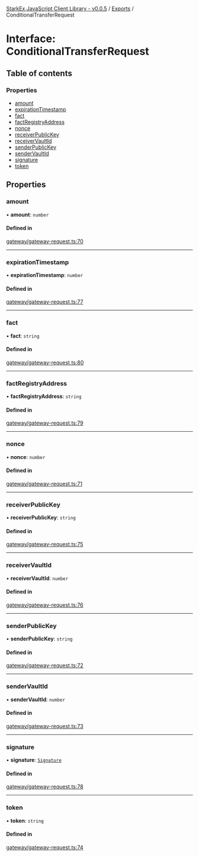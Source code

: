 [StarkEx JavaScript Client Library - v0.0.5](../README.md) / [Exports](../modules.md) / ConditionalTransferRequest

# Interface: ConditionalTransferRequest

## Table of contents

### Properties

- [amount](ConditionalTransferRequest.md#amount)
- [expirationTimestamp](ConditionalTransferRequest.md#expirationtimestamp)
- [fact](ConditionalTransferRequest.md#fact)
- [factRegistryAddress](ConditionalTransferRequest.md#factregistryaddress)
- [nonce](ConditionalTransferRequest.md#nonce)
- [receiverPublicKey](ConditionalTransferRequest.md#receiverpublickey)
- [receiverVaultId](ConditionalTransferRequest.md#receivervaultid)
- [senderPublicKey](ConditionalTransferRequest.md#senderpublickey)
- [senderVaultId](ConditionalTransferRequest.md#sendervaultid)
- [signature](ConditionalTransferRequest.md#signature)
- [token](ConditionalTransferRequest.md#token)

## Properties

### amount

• **amount**: `number`

#### Defined in

[gateway/gateway-request.ts:70](https://github.com/starkware-libs/starkex-js/blob/ed910a6/src/lib/gateway/gateway-request.ts#L70)

---

### expirationTimestamp

• **expirationTimestamp**: `number`

#### Defined in

[gateway/gateway-request.ts:77](https://github.com/starkware-libs/starkex-js/blob/ed910a6/src/lib/gateway/gateway-request.ts#L77)

---

### fact

• **fact**: `string`

#### Defined in

[gateway/gateway-request.ts:80](https://github.com/starkware-libs/starkex-js/blob/ed910a6/src/lib/gateway/gateway-request.ts#L80)

---

### factRegistryAddress

• **factRegistryAddress**: `string`

#### Defined in

[gateway/gateway-request.ts:79](https://github.com/starkware-libs/starkex-js/blob/ed910a6/src/lib/gateway/gateway-request.ts#L79)

---

### nonce

• **nonce**: `number`

#### Defined in

[gateway/gateway-request.ts:71](https://github.com/starkware-libs/starkex-js/blob/ed910a6/src/lib/gateway/gateway-request.ts#L71)

---

### receiverPublicKey

• **receiverPublicKey**: `string`

#### Defined in

[gateway/gateway-request.ts:75](https://github.com/starkware-libs/starkex-js/blob/ed910a6/src/lib/gateway/gateway-request.ts#L75)

---

### receiverVaultId

• **receiverVaultId**: `number`

#### Defined in

[gateway/gateway-request.ts:76](https://github.com/starkware-libs/starkex-js/blob/ed910a6/src/lib/gateway/gateway-request.ts#L76)

---

### senderPublicKey

• **senderPublicKey**: `string`

#### Defined in

[gateway/gateway-request.ts:72](https://github.com/starkware-libs/starkex-js/blob/ed910a6/src/lib/gateway/gateway-request.ts#L72)

---

### senderVaultId

• **senderVaultId**: `number`

#### Defined in

[gateway/gateway-request.ts:73](https://github.com/starkware-libs/starkex-js/blob/ed910a6/src/lib/gateway/gateway-request.ts#L73)

---

### signature

• **signature**: [`Signature`](Signature.md)

#### Defined in

[gateway/gateway-request.ts:78](https://github.com/starkware-libs/starkex-js/blob/ed910a6/src/lib/gateway/gateway-request.ts#L78)

---

### token

• **token**: `string`

#### Defined in

[gateway/gateway-request.ts:74](https://github.com/starkware-libs/starkex-js/blob/ed910a6/src/lib/gateway/gateway-request.ts#L74)
